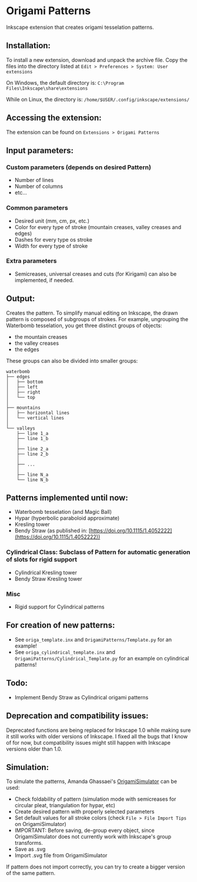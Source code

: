 # Origami Patterns
Inkscape extension that creates origami tesselation patterns.

## Installation:
To install a new extension, download and unpack the archive file. Copy the files into the directory listed at `Edit > Preferences > System: User extensions`

On Windows, the default directory is:
`C:\Program Files\Inkscape\share\extensions`

While on Linux, the directory is:
`/home/$USER/.config/inkscape/extensions/`

## Accessing the extension:
The extension can be found on `Extensions > Origami Patterns`

## Input parameters:
### Custom parameters (depends on desired Pattern)
- Number of lines
- Number of columns
- etc...
### Common parameters
- Desired unit (mm, cm, px, etc.)
- Color for every type of stroke (mountain creases, valley creases and edges)
- Dashes for every type os stroke
- Width for every type of stroke
### Extra parameters
- Semicreases, universal creases and cuts (for Kirigami) can also be implemented, if needed.

## Output:
Creates the pattern. 
To simplify manual editing on Inkscape, the drawn pattern is composed of subgroups of strokes.
For example, ungrouping the Waterbomb tesselation, you get three distinct groups of objects:
- the mountain creases
- the valley creases
- the edges

These groups can also be divided into smaller groups:

```
waterbomb
├── edges
│   ├── bottom
│   ├── left
│   ├── right
│   └── top
│   
├── mountains
│   ├── horizontal lines
│   └── vertical lines
│   
└── valleys
    ├── line 1_a
    ├── line 1_b
    │   
    ├── line 2_a
    ├── line 2_b
    │   
    ├── ...
    │   
    ├── line N_a
    └── line N_b
```

## Patterns implemented until now:
- Waterbomb tesselation (and Magic Ball)
- Hypar (hyperbolic paraboloid approximate)
- Kresling tower
- Bendy Straw (as published in: [https://doi.org/10.1115/1.4052222](https://doi.org/10.1115/1.4052222))
### Cylindrical Class: Subclass of Pattern for automatic generation of slots for rigid support
-  Cylindrical Kresling tower
- Bendy Straw Kresling tower
### Misc
- Rigid support for Cylindrical patterns

## For creation of new patterns:
- See `origa_template.inx` and `OrigamiPatterns/Template.py` for an example!
- See `origa_cylindrical_template.inx` and `OrigamiPatterns/Cylindrical_Template.py` for an example on cylindrical patterns!

## Todo:
- Implement Bendy Straw as Cylindrical origami patterns

## Deprecation and compatibility issues:
Deprecated functions are being replaced for Inkscape 1.0 while making sure it still works with older versions of Inkscape.
I fixed all the bugs that I know of for now, but compatibility issues might still happen with Inkscape versions older than 1.0. 

## Simulation:
To simulate the patterns, Amanda Ghassaei's [OrigamiSimulator](http://apps.amandaghassaei.com/OrigamiSimulator/) can be used:

- Check foldability of pattern (simulation mode with semicreases for circular pleat, triangulation for hypar, etc)
- Create desired pattern with properly selected parameters
- Set default values for all stroke colors (check `File > File Import Tips` on OrigamiSimulator)
- IMPORTANT: Before saving, de-group every object, since OrigamiSimulator does not currently work with Inkscape's group transforms.
- Save as .svg
- Import .svg file from OrigamiSimulator

If pattern does not import correctly, you can try to create a bigger version of the same pattern.

